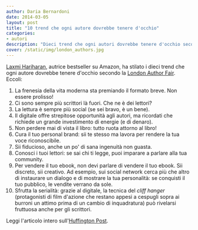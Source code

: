 ```yaml
---
author: Daria Bernardoni
date: 2014-03-05
layout: post
title: "10 trend che ogni autore dovrebbe tenere d'occhio"
categories:
- autori
description: "Dieci trend che ogni autori dovrebbe tenere d'occhio secondo la London Author Fair riportati da Laxmi Hariharan. "
cover: /static/img/london_authors.jpg
---
```

[Laxmi Hariharan](https://twitter.com/laxmi), autrice bestseller su Amazon, ha stilato i dieci trend che ogni autore dovrebbe tenere d'occhio secondo la [London Author Fair](authoright.com). Eccoli: 

1. La frenesia della vita moderna sta premiando il formato breve. Non essere prolisso!
2. Ci sono sempre più scrittori là fuori. Che ne è dei lettori?
3. La lettura è sempre più social (se sei bravo, è un bene).
4. Il digitale offre strepitose opportunità agli autori, ma ricordati che richiede un grande investimento di energie (e di denaro).
5. Non perdere mai di vista il libro: tutto ruota attorno al libro!
6. Cura il tuo personal brand: sii te stesso ma lavora per rendere la tua voce riconoscibile.
7. Sii fiducioso, anche un po' di sana ingenuità non guasta.
8. Conosci i tuoi lettori: se sai chi ti legge, puoi imparare a parlare alla tua community.
9. Per vendere il tuo ebook, non devi parlare di vendere il tuo ebook. Sii discreto, sii creativo. Ad esempio, sui social network cerca più che altro di instaurare un dialogo e di mostrare la tua personalità: se conquisti il tuo pubblico, le vendite verrano da sole.
10. Sfrutta la serialità: grazie al digitale, la tecnica del *cliff hanger* (protagonisti di film d'azione che restano appesi a cespugli sopra ai burroni un attimo prima di un cambio di inquadratura) può rivelarsi fruttuosa anche per gli scrittori.

Leggi l'articolo intero sull'[Huffington Post](http://www.huffingtonpost.co.uk/londonbombay-return/ten-publishing-trends-an-indie-authors-take_b_4884676.html).


